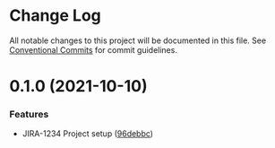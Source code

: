 # Change Log

All notable changes to this project will be documented in this file.
See [Conventional Commits](https://conventionalcommits.org) for commit guidelines.

# 0.1.0 (2021-10-10)


### Features

* JIRA-1234 Project setup ([96debbc](https://github.com/piyushchauhan2011/friendly-octo-spoon/commit/96debbc7cb9ce02296c75e30f273141a4c40574f))
